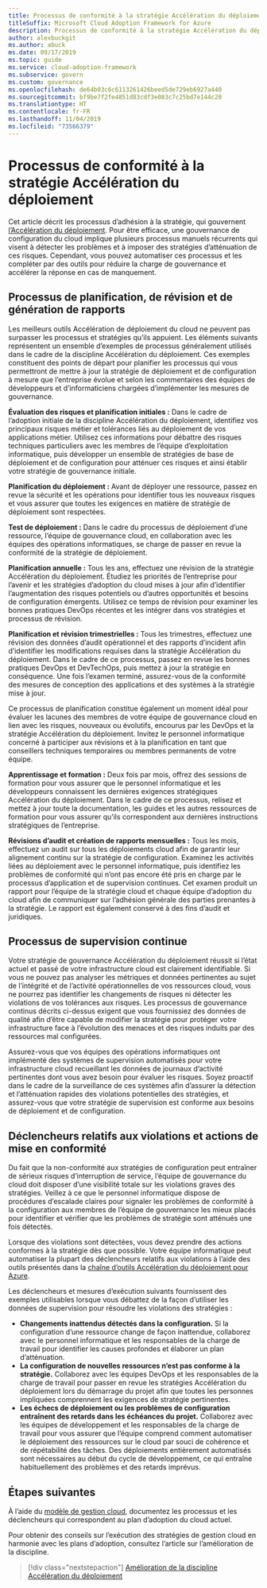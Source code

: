 ```yaml
---
title: Processus de conformité à la stratégie Accélération du déploiement
titleSuffix: Microsoft Cloud Adoption Framework for Azure
description: Processus de conformité à la stratégie Accélération du déploiement
author: alexbuckgit
ms.author: abuck
ms.date: 09/17/2019
ms.topic: guide
ms.service: cloud-adoption-framework
ms.subservice: govern
ms.custom: governance
ms.openlocfilehash: de64b03c6c6113261426beed5de729eb6927a440
ms.sourcegitcommit: bf9be7f2fe4851d83cdf3e083c7c25bd7e144c20
ms.translationtype: HT
ms.contentlocale: fr-FR
ms.lasthandoff: 11/04/2019
ms.locfileid: "73566379"
---
```

# <a name="deployment-acceleration-policy-compliance-processes"></a>Processus de conformité à la stratégie Accélération du déploiement

Cet article décrit les processus d’adhésion à la stratégie, qui gouvernent [l’Accélération du déploiement](./index.md). Pour être efficace, une gouvernance de configuration du cloud implique plusieurs processus manuels récurrents qui visent à détecter les problèmes et à imposer des stratégies d’atténuation de ces risques. Cependant, vous pouvez automatiser ces processus et les compléter par des outils pour réduire la charge de gouvernance et accélérer la réponse en cas de manquement.

## <a name="planning-review-and-reporting-processes"></a>Processus de planification, de révision et de génération de rapports

Les meilleurs outils Accélération de déploiement du cloud ne peuvent pas surpasser les processus et stratégies qu’ils appuient. Les éléments suivants représentent un ensemble d’exemples de processus généralement utilisés dans le cadre de la discipline Accélération du déploiement. Ces exemples constituent des points de départ pour planifier les processus qui vous permettront de mettre à jour la stratégie de déploiement et de configuration à mesure que l’entreprise évolue et selon les commentaires des équipes de développeurs et d’informaticiens chargées d’implémenter les mesures de gouvernance.

**Évaluation des risques et planification initiales :** Dans le cadre de l’adoption initiale de la discipline Accélération du déploiement, identifiez vos principaux risques métier et tolérances liés au déploiement de vos applications métier. Utilisez ces informations pour débattre des risques techniques particuliers avec les membres de l’équipe d’exploitation informatique, puis développer un ensemble de stratégies de base de déploiement et de configuration pour atténuer ces risques et ainsi établir votre stratégie de gouvernance initiale.

**Planification du déploiement :** Avant de déployer une ressource, passez en revue la sécurité et les opérations pour identifier tous les nouveaux risques et vous assurer que toutes les exigences en matière de stratégie de déploiement sont respectées.

**Test de déploiement :** Dans le cadre du processus de déploiement d’une ressource, l’équipe de gouvernance cloud, en collaboration avec les équipes des opérations informatiques, se charge de passer en revue la conformité de la stratégie de déploiement.

**Planification annuelle :** Tous les ans, effectuez une révision de la stratégie Accélération du déploiement. Étudiez les priorités de l’entreprise pour l’avenir et les stratégies d’adoption du cloud mises à jour afin d’identifier l’augmentation des risques potentiels ou d’autres opportunités et besoins de configuration émergents. Utilisez ce temps de révision pour examiner les bonnes pratiques DevOps récentes et les intégrer dans vos stratégies et processus de révision.

**Planification et révision trimestrielles :** Tous les trimestres, effectuez une révision des données d’audit opérationnel et des rapports d’incident afin d’identifier les modifications requises dans la stratégie Accélération du déploiement. Dans le cadre de ce processus, passez en revue les bonnes pratiques DevOps et DevTechOps, puis mettez à jour la stratégie en conséquence. Une fois l’examen terminé, assurez-vous de la conformité des mesures de conception des applications et des systèmes à la stratégie mise à jour.

Ce processus de planification constitue également un moment idéal pour évaluer les lacunes des membres de votre équipe de gouvernance cloud en lien avec les risques, nouveaux ou évolutifs, encourus par les DevOps et la stratégie Accélération du déploiement. Invitez le personnel informatique concerné à participer aux révisions et à la planification en tant que conseillers techniques temporaires ou membres permanents de votre équipe.

**Apprentissage et formation :** Deux fois par mois, offrez des sessions de formation pour vous assurer que le personnel informatique et les développeurs connaissent les dernières exigences stratégiques Accélération du déploiement. Dans le cadre de ce processus, relisez et mettez à jour toute la documentation, les guides et les autres ressources de formation pour vous assurer qu’ils correspondent aux dernières instructions stratégiques de l’entreprise.

**Révisions d’audit et création de rapports mensuelles :** Tous les mois, effectuez un audit sur tous les déploiements cloud afin de garantir leur alignement continu sur la stratégie de configuration. Examinez les activités liées au déploiement avec le personnel informatique, puis identifiez les problèmes de conformité qui n’ont pas encore été pris en charge par le processus d’application et de supervision continues. Cet examen produit un rapport pour l’équipe de la stratégie cloud et chaque équipe d’adoption du cloud afin de communiquer sur l’adhésion générale des parties prenantes à la stratégie. Le rapport est également conservé à des fins d’audit et juridiques.

## <a name="ongoing-monitoring-processes"></a>Processus de supervision continue

Votre stratégie de gouvernance Accélération du déploiement réussit si l’état actuel et passé de votre infrastructure cloud est clairement identifiable. Si vous ne pouvez pas analyser les métriques et données pertinentes au sujet de l’intégrité et de l’activité opérationnelles de vos ressources cloud, vous ne pourrez pas identifier les changements de risques ni détecter les violations de vos tolérances aux risques. Les processus de gouvernance continus décrits ci-dessus exigent que vous fournissiez des données de qualité afin d’être capable de modifier la stratégie pour protéger votre infrastructure face à l’évolution des menaces et des risques induits par des ressources mal configurées.

Assurez-vous que vos équipes des opérations informatiques ont implémenté des systèmes de supervision automatisés pour votre infrastructure cloud recueillant les données de journaux d’activité pertinentes dont vous avez besoin pour évaluer les risques. Soyez proactif dans le cadre de la surveillance de ces systèmes afin d’assurer la détection et l’atténuation rapides des violations potentielles des stratégies, et assurez-vous que votre stratégie de supervision est conforme aux besoins de déploiement et de configuration.

## <a name="violation-triggers-and-enforcement-actions"></a>Déclencheurs relatifs aux violations et actions de mise en conformité

Du fait que la non-conformité aux stratégies de configuration peut entraîner de sérieux risques d’interruption de service, l’équipe de gouvernance du cloud doit disposer d’une visibilité totale sur les violations graves des stratégies. Veillez à ce que le personnel informatique dispose de procédures d’escalade claires pour signaler les problèmes de conformité à la configuration aux membres de l’équipe de gouvernance les mieux placés pour identifier et vérifier que les problèmes de stratégie sont atténués une fois détectés.

Lorsque des violations sont détectées, vous devez prendre des actions conformes à la stratégie dès que possible. Votre équipe informatique peut automatiser la plupart des déclencheurs relatifs aux violations à l’aide des outils présentés dans la [chaîne d’outils Accélération du déploiement pour Azure](./toolchain.md).

Les déclencheurs et mesures d’exécution suivants fournissent des exemples utilisables lorsque vous débattez de la façon d’utiliser les données de supervision pour résoudre les violations des stratégies :

- **Changements inattendus détectés dans la configuration.** Si la configuration d’une ressource change de façon inattendue, collaborez avec le personnel informatique et les responsables de la charge de travail pour identifier les causes profondes et élaborer un plan d’atténuation.
- **La configuration de nouvelles ressources n’est pas conforme à la stratégie.** Collaborez avec les équipes DevOps et les responsables de la charge de travail pour passer en revue les stratégies Accélération du déploiement lors du démarrage du projet afin que toutes les personnes impliquées comprennent les exigences de stratégie pertinentes.
- **Les échecs de déploiement ou les problèmes de configuration entraînent des retards dans les échéances du projet.** Collaborez avec les équipes de développement et les responsables de la charge de travail pour vous assurer que l’équipe comprend comment automatiser le déploiement des ressources sur le cloud par souci de cohérence et de répétabilité des tâches. Des déploiements entièrement automatisés sont nécessaires au début du cycle de développement, ce qui entraîne habituellement des problèmes et des retards imprévus.

## <a name="next-steps"></a>Étapes suivantes

À l’aide du [modèle de gestion cloud](./template.md), documentez les processus et les déclencheurs qui correspondent au plan d’adoption du cloud actuel.

Pour obtenir des conseils sur l’exécution des stratégies de gestion cloud en harmonie avec les plans d’adoption, consultez l’article sur l’amélioration de la discipline.

> [!div class="nextstepaction"]
> [Amélioration de la discipline Accélération du déploiement](./discipline-improvement.md)
